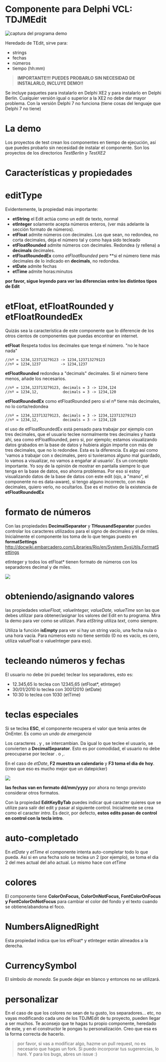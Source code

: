 # Componente para Delphi VCL: TDJMEdit

![captura del programa demo](img/capTest001.JPG)

Heredado de TEdit, sirve para:

- strings
- fechas
- números
- tiempo (hh:mm)

> **IMPORTANTE!!! PUEDES PROBARLO SIN NECESIDAD DE INSTALARLO, INCLUYE DEMO!!**

Se incluye paquetes para instalarlo en Delphi XE2 y para instalarlo en Delphi Berlin. Cualquier versión igual o superior a la XE2 no debe dar mayor problema. Con la versión Delphi 7 no funciona (tiene cosas del lenguaje que Delphi 7 no tiene)

# La demo
Los proyectos de test crean los componentes en tiempo de ejecución, así que puedes probarlo sin necesidad de instalar el componente. Son los proyectos de los directorios *TestBerlin* y *TestXE2*

# Características y propiedades

# editType
Evidentemente, la propiedad más importante:

- **etString** el Edit actúa como un edit de texto, normal
- **etInteger** solamente acepta números enteros, (ver más adelante la sección formato de números).
- **etFloat** admite números con decimales. Los que sean, no redondea, no corta decimales, deja el número tal y como haya sido tecleado
- **etFloatRounded** admite números con decimales. Redondea (y rellena) a **decimals** decimales.
- **etFloatRoundedEx** como *etFloatRounded* pero **si el número tiene más decimales de lo indicado en **decimals**, no redondea.
- **etDate** admite fechas
- **etTime** admite horas:minutos
 

**por favor, sigue leyendo para ver las diferencias entre los distintos tipos de Edit**

# etFloat, etFloatRounded y etFloatRoundedEx
Quizás sea la característica de este componente que lo diferencie de los otros cientos de componentes que puedas encontrar en internet.

**etFloat** Respeta todos los decimales que tenga el número. "no le hace nada"

```
//nº = 1234,123713279123 -> 1234,123713279123
//nº = 1234,1237         -> 1234,1237
```
                
**etFloatRounded** redondea a "decimals" decimales. Si el número tiene menos, añade los necesarios.

```
//nº = 1234,123713279123, decimals = 3 -> 1234,124
//nº = 1234,12,           decimals = 3 -> 1234,120
```     

**etFloatRoundedEx** como etFloatRounded pero si el nº tiene más decimales, no lo corta/redondea

```
//nº = 1234,123713279123, decimals = 3 -> 1234,123713279123
//nº = 1234,12,           decimals = 3 -> 1234,120
```

el uso de etFloatRoundedEx está pensado para trabajar por ejemplo con tres decimales, que el usuario teclee normalmente tres decimales y hasta ahí, sea como etFloatRounded, pero si, por ejemplo; estamos visualizando datos grabados en la base de datos y hubiera algún importe con más de tres decimales, que no lo redondee. Esta es la diferencia. Es algo así como 'vamos a trabajar con x decimales, pero si tuvieramos alguno mal guardado, lo vamos a visualizar, no vamos a engañar al usuario'. Es un concepto importante. Yo soy de la opinión de mostrar en pantalla siempre lo que tenga en la base de datos, eso ahorra problemas. Por eso si estoy visualizando datos de la base de datos con este edit (ojo, a "mano", el componente no es data-aware), si tengo alguno incorrecto, con más decimales, quiero verlo, no ocultarlos. Ese es el motivo de la existencia de **etFloatRoundedEx**


# formato de números

Con las propiedades **DecimalSeparator** y **THousandSeparator** puedes controlar los caracteres utilizados para el signo de decimales y el de miles. Inicialmente el componente los toma de lo que tengas puesto en **formatSettings** <a href="http://docwiki.embarcadero.com/Libraries/Rio/en/System.SysUtils.FormatSettings" target="_blank">http://docwiki.embarcadero.com/Libraries/Rio/en/System.SysUtils.FormatSettings</a>

etInteger y todos los etFloat* tienen formato de números con los separadores decimal y de miles.

![](img/capTest001.JPG)

# obteniendo/asignando valores
las propiedades *valueFloat, valueInteger, valueDate, valueTime* son las que debes utilizar para obtener/asignar los valores del Edit en tu programa. Mira la demo para ver como se utilizan. Para *etString* utiliza *text*, como siempre.

Utiliza la función **isEmpty** para ver si hay un string vacío, una fecha nula o una hora vacía. Para números esto no tiene sentido (0 no es vacío, es cero, utiliza valueFloat o valueInteger para eso).

# tecleando números y fechas

El usuario no debe (ni puede) teclear los separadores, esto es:

- 12.345,65 lo teclea con 12345,65 (etFloat*, etInteger)
- 30/01/2010 lo teclea con 30012010 (etDate)
- 10:30 lo teclea con 1030 (etTime)

# teclas especiales 

Si se teclea **ESC**, el componente recupera el valor que tenía antes de OnEnter. Es como un *undo de emergencia*

Los caracteres . y , se intercambian. Da igual lo que teclee el usuario, se convierten a **DecimalSeparator**. Esto es por comodidad, el usuario no debe preocuparse por teclear . o ,. 

En el caso de *etDate*, **F2 muestra un calendario** y **F3 toma el dia de hoy**. (creo que eso es mucho mejor que un datepicker)

![](img/capTestCalendario.JPG)

**las fechas van en formato dd/mm/yyyy** por ahora no tengo previsto considerar otros formatos.

Con la propiedad **EditKeyByTab** puedes indicar qué caracter quieres que se utilize para salir del edit y pasar al siguiente control. Inicialmente se crea como el caracter *intro*. Es decir, por defecto, **estos edits pasan de control en control con la tecla intro**.

# auto-completado

En *etDate* y *etTime* el componente intenta auto-completar todo lo que pueda. Así si en una fecha solo se teclea un 2 (por ejemplo), se toma el dia 2 del mes actual del año actual. Lo mismo hace con *etTime*

# colores

El componente tiene **ColorOnFocus, ColorOnNotFocus, FontColorOnFocus y FontColorOnNotFocus** para cambiar el color del fondo y el texto cuando se obtiene/abandona el foco.

# NumbersAlignedRight

Esta propiedad indica que los etFloat* y etInteger están alineados a la derecha. 

# CurrencySymbol

El símbolo *de moneda*. Se puede dejar en blanco y entonces no se utilizará.

# personalizar

En el caso de que los colores no sean de tu gusto, los separadores... etc, no vayas modificando cada uno de los TDJMEdit de tu proyecto, pueden llegar a ser muchos. Te aconsejo que te hagas tu propio componente, heredado de este, y en el constructor le pongas tu personalización. Creo que esa es la forma correcta de hacerlo.

> por favor, si vas a modificar algo, hazme un pull request, no es necesario que hagas un fork. Si puedo incorporar tus sugerencias, lo haré. Y para los bugs, abres un issue :)

